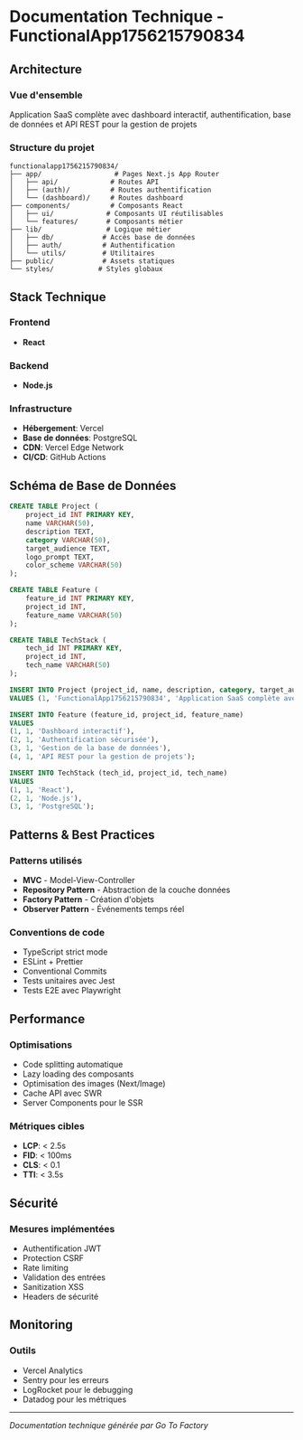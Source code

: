 # Documentation Technique - FunctionalApp1756215790834

## Architecture

### Vue d'ensemble
Application SaaS complète avec dashboard interactif, authentification, base de données et API REST pour la gestion de projets

### Structure du projet
```
functionalapp1756215790834/
├── app/                  # Pages Next.js App Router
│   ├── api/             # Routes API
│   ├── (auth)/          # Routes authentification
│   └── (dashboard)/     # Routes dashboard
├── components/          # Composants React
│   ├── ui/             # Composants UI réutilisables
│   └── features/       # Composants métier
├── lib/                # Logique métier
│   ├── db/            # Accès base de données
│   ├── auth/          # Authentification
│   └── utils/         # Utilitaires
├── public/            # Assets statiques
└── styles/           # Styles globaux
```

## Stack Technique

### Frontend
- **React**

### Backend
- **Node.js**

### Infrastructure
- **Hébergement**: Vercel
- **Base de données**: PostgreSQL
- **CDN**: Vercel Edge Network
- **CI/CD**: GitHub Actions

## Schéma de Base de Données

```sql
CREATE TABLE Project (
    project_id INT PRIMARY KEY,
    name VARCHAR(50),
    description TEXT,
    category VARCHAR(50),
    target_audience TEXT,
    logo_prompt TEXT,
    color_scheme VARCHAR(50)
);

CREATE TABLE Feature (
    feature_id INT PRIMARY KEY,
    project_id INT,
    feature_name VARCHAR(50)
);

CREATE TABLE TechStack (
    tech_id INT PRIMARY KEY,
    project_id INT,
    tech_name VARCHAR(50)
);

INSERT INTO Project (project_id, name, description, category, target_audience, logo_prompt, color_scheme)
VALUES (1, 'FunctionalApp1756215790834', 'Application SaaS complète avec dashboard interactif, authentification, base de données et API REST pour la gestion de projets', 'Gestion de Projet', 'Équipes de projet, chefs de projet, gestionnaires', 'Un logo moderne et épuré représentant la gestion de projets', '#0077B6,#00A8E8');

INSERT INTO Feature (feature_id, project_id, feature_name)
VALUES 
(1, 1, 'Dashboard interactif'),
(2, 1, 'Authentification sécurisée'),
(3, 1, 'Gestion de la base de données'),
(4, 1, 'API REST pour la gestion de projets');

INSERT INTO TechStack (tech_id, project_id, tech_name)
VALUES 
(1, 1, 'React'),
(2, 1, 'Node.js'),
(3, 1, 'PostgreSQL');
```

## Patterns & Best Practices

### Patterns utilisés
- **MVC** - Model-View-Controller
- **Repository Pattern** - Abstraction de la couche données
- **Factory Pattern** - Création d'objets
- **Observer Pattern** - Événements temps réel

### Conventions de code
- TypeScript strict mode
- ESLint + Prettier
- Conventional Commits
- Tests unitaires avec Jest
- Tests E2E avec Playwright

## Performance

### Optimisations
- Code splitting automatique
- Lazy loading des composants
- Optimisation des images (Next/Image)
- Cache API avec SWR
- Server Components pour le SSR

### Métriques cibles
- **LCP**: < 2.5s
- **FID**: < 100ms
- **CLS**: < 0.1
- **TTI**: < 3.5s

## Sécurité

### Mesures implémentées
- Authentification JWT
- Protection CSRF
- Rate limiting
- Validation des entrées
- Sanitization XSS
- Headers de sécurité

## Monitoring

### Outils
- Vercel Analytics
- Sentry pour les erreurs
- LogRocket pour le debugging
- Datadog pour les métriques

---
*Documentation technique générée par Go To Factory*